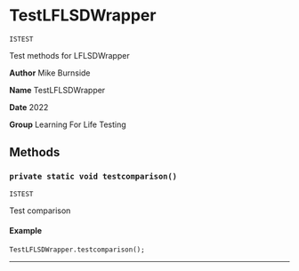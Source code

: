 # TestLFLSDWrapper

`ISTEST`

Test methods for LFLSDWrapper


**Author** Mike Burnside


**Name** TestLFLSDWrapper


**Date** 2022


**Group** Learning For Life Testing

## Methods
### `private static void testcomparison()`

`ISTEST`

Test comparison

#### Example
```apex
TestLFLSDWrapper.testcomparison();
```


---
